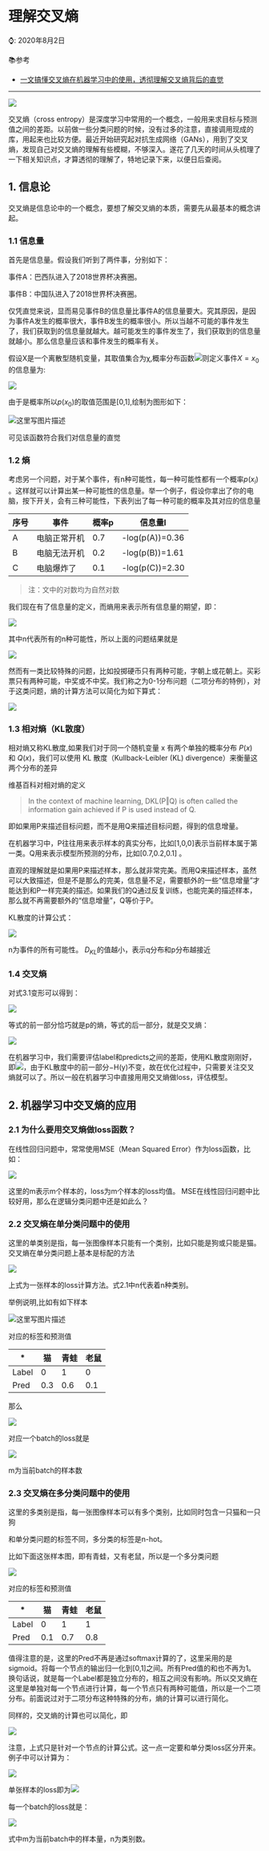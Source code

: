 # 理解交叉熵

⌚️: 2020年8月2日

📚参考

- [一文搞懂交叉熵在机器学习中的使用，透彻理解交叉熵背后的直觉](https://blog.csdn.net/tsyccnh/article/details/79163834)

---

![](imgs/916.png)

交叉熵（cross entropy）是深度学习中常用的一个概念，一般用来求目标与预测值之间的差距。以前做一些分类问题的时候，没有过多的注意，直接调用现成的库，用起来也比较方便。最近开始研究起对抗生成网络（GANs），用到了交叉熵，发现自己对交叉熵的理解有些模糊，不够深入。遂花了几天的时间从头梳理了一下相关知识点，才算透彻的理解了，特地记录下来，以便日后查阅。

## 1. 信息论

交叉熵是信息论中的一个概念，要想了解交叉熵的本质，需要先从最基本的概念讲起。

### 1.1  信息量

首先是信息量。假设我们听到了两件事，分别如下： 

事件A：巴西队进入了2018世界杯决赛圈。

事件B：中国队进入了2018世界杯决赛圈。 

仅凭直觉来说，显而易见事件B的信息量比事件A的信息量要大。究其原因，是因为事件A发生的概率很大，事件B发生的概率很小。所以当越不可能的事件发生了，我们获取到的信息量就越大。越可能发生的事件发生了，我们获取到的信息量就越小。那么信息量应该和事件发生的概率有关。

假设X是一个离散型随机变量，其取值集合为χ,概率分布函数![](imgs/1.png)则定义事件$X=x_0$的信息量为:

![](imgs/2.png)

由于是概率所以$p(x_0)$的取值范围是[0,1],绘制为图形如下： 




![这里写图片描述](imgs/SouthEast.png)


可见该函数符合我们对信息量的直觉

### 1.2 熵

考虑另一个问题，对于某个事件，有n种可能性，每一种可能性都有一个概率$p(x_i)$ 。这样就可以计算出某一种可能性的信息量。举一个例子，假设你拿出了你的电脑，按下开关，会有三种可能性，下表列出了每一种可能的概率及其对应的信息量 

| 序号 | 事件         | 概率p | 信息量I         |
| ---- | ------------ | ----- | --------------- |
| A    | 电脑正常开机 | 0.7   | -log(p(A))=0.36 |
| B    | 电脑无法开机 | 0.2   | -log(p(B))=1.61 |
| C    | 电脑爆炸了   | 0.1   | -log(p(C))=2.30 |

> 注：文中的对数均为自然对数

我们现在有了信息量的定义，而熵用来表示所有信息量的期望，即： 

![](imgs/3.png)

其中n代表所有的n种可能性，所以上面的问题结果就是

![](imgs/4.png)



然而有一类比较特殊的问题，比如投掷硬币只有两种可能，字朝上或花朝上。买彩票只有两种可能，中奖或不中奖。我们称之为0-1分布问题（二项分布的特例），对于这类问题，熵的计算方法可以简化为如下算式： 

![](imgs/5.png)

### 1.3 相对熵（KL散度）

相对熵又称KL散度,如果我们对于同一个随机变量 x 有两个单独的概率分布 $P(x)$ 和 $Q(x)$，我们可以使用 KL 散度（Kullback-Leibler (KL) divergence）来衡量这两个分布的差异

维基百科对相对熵的定义

> In the context of machine learning, DKL(P‖Q) is often called the information gain achieved if P is used instead of Q.

即如果用P来描述目标问题，而不是用Q来描述目标问题，得到的信息增量。 

在机器学习中，P往往用来表示样本的真实分布，比如[1,0,0]表示当前样本属于第一类。Q用来表示模型所预测的分布，比如[0.7,0.2,0.1] 。

直观的理解就是如果用P来描述样本，那么就非常完美。而用Q来描述样本，虽然可以大致描述，但是不是那么的完美，信息量不足，需要额外的一些“信息增量”才能达到和P一样完美的描述。如果我们的Q通过反复训练，也能完美的描述样本，那么就不再需要额外的“信息增量”，Q等价于P。

KL散度的计算公式： 

![](imgs/6.png)

n为事件的所有可能性。 
$D_{KL}$的值越小，表示q分布和p分布越接近

### 1.4  交叉熵

对式3.1变形可以得到： 

![](imgs/7.png)

等式的前一部分恰巧就是p的熵，等式的后一部分，就是交叉熵： 

![](imgs/8.png)

在机器学习中，我们需要评估label和predicts之间的差距，使用KL散度刚刚好，即![](imgs/9.png)，由于KL散度中的前一部分−H(y)不变，故在优化过程中，只需要关注交叉熵就可以了。所以一般在机器学习中直接用用交叉熵做loss，评估模型。

## 2. 机器学习中交叉熵的应用

### 2.1 为什么要用交叉熵做loss函数？

在线性回归问题中，常常使用MSE（Mean Squared Error）作为loss函数，比如： 

![](imgs/10.png)

这里的m表示m个样本的，loss为m个样本的loss均值。 
MSE在线性回归问题中比较好用，那么在逻辑分类问题中还是如此么？ 

### 2.2  交叉熵在单分类问题中的使用

这里的单类别是指，每一张图像样本只能有一个类别，比如只能是狗或只能是猫。 
交叉熵在单分类问题上基本是标配的方法 

![](imgs/11.png)

上式为一张样本的loss计算方法。式2.1中n代表着n种类别。 

举例说明,比如有如下样本 

![这里写图片描述](imgs/12.png)



对应的标签和预测值 

| *     | 猫   | 青蛙 | 老鼠 |
| ----- | ---- | ---- | ---- |
| Label | 0    | 1    | 0    |
| Pred  | 0.3  | 0.6  | 0.1  |

那么 

![](imgs/13.png)

对应一个batch的loss就是 

![](imgs/14.png)

m为当前batch的样本数

### 2.3  交叉熵在多分类问题中的使用

这里的多类别是指，每一张图像样本可以有多个类别，比如同时包含一只猫和一只狗 

和单分类问题的标签不同，多分类的标签是n-hot。 

比如下面这张样本图，即有青蛙，又有老鼠，所以是一个多分类问题 

![](imgs/15.png)



对应的标签和预测值 

| *     | 猫   | 青蛙 | 老鼠 |
| ----- | ---- | ---- | ---- |
| Label | 0    | 1    | 1    |
| Pred  | 0.1  | 0.7  | 0.8  |

值得注意的是，这里的Pred不再是通过softmax计算的了，这里采用的是sigmoid。将每一个节点的输出归一化到[0,1]之间。所有Pred值的和也不再为1。换句话说，就是每一个Label都是独立分布的，相互之间没有影响。所以交叉熵在这里是单独对每一个节点进行计算，每一个节点只有两种可能值，所以是一个二项分布。前面说过对于二项分布这种特殊的分布，熵的计算可以进行简化。

同样的，交叉熵的计算也可以简化，即 

![](imgs/16.png)

注意，上式只是针对一个节点的计算公式。这一点一定要和单分类loss区分开来。 
例子中可以计算为： 

![](imgs/17.png)



单张样本的loss即为![](imgs/18.png)


每一个batch的loss就是： 

![](imgs/19.png)

式中m为当前batch中的样本量，n为类别数。

